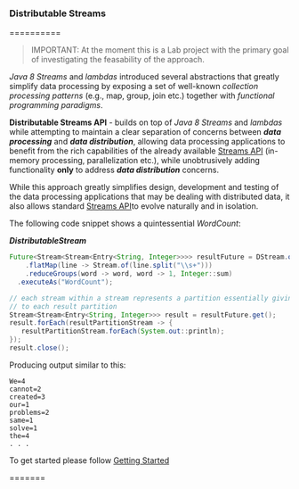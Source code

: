 ### Distributable Streams
==========
> IMPORTANT: At the moment this is a Lab project with the primary goal of investigating the feasability of the approach.

_Java 8 Streams_ and _lambdas_ introduced several abstractions that greatly simplify data processing by exposing a set of well-known _collection 
processing patterns_ (e.g., map, group, join etc.) together with _functional programming paradigms_. 

**Distributable Streams API** - builds on top of _Java 8 Streams_ and _lambdas_ while attempting to maintain a clear separation of concerns between _**data processing**_
and _**data distribution**_, allowing data processing applications to benefit from the rich capabilities of the already available 
[Streams API](http://docs.oracle.com/javase/8/docs/api/java/util/stream/package-summary.html) (in-memory processing, parallelization etc.), while 
unobtrusively adding functionality **only** to address _**data distribution**_ concerns. 

While this approach greatly simplifies design, development and testing of the data processing applications that may be dealing with distributed data, it also allows standard [Streams API](http://docs.oracle.com/javase/8/docs/api/java/util/stream/package-summary.html)to evolve naturally and in isolation.


The following code snippet shows a quintessential _WordCount_:

_**DistributableStream**_
```java
Future<Stream<Stream<Entry<String, Integer>>>> resultFuture = DStream.ofType(String.class, "wc")
    .flatMap(line -> Stream.of(line.split("\\s+")))
    .reduceGroups(word -> word, word -> 1, Integer::sum)
  .executeAs("WordCount");

// each stream within a stream represents a partition essentially giving you access 
// to each result partition
Stream<Stream<Entry<String, Integer>>> result = resultFuture.get();
result.forEach(resultPartitionStream -> {
   resultPartitionStream.forEach(System.out::println);
});
result.close();
```

Producing output similar to this:
```
We=4
cannot=2
created=3
our=1
problems=2
same=1
solve=1
the=4
. . .
```

To get started please follow [Getting Started](https://github.com/hortonworks/dstream/wiki)

=======

